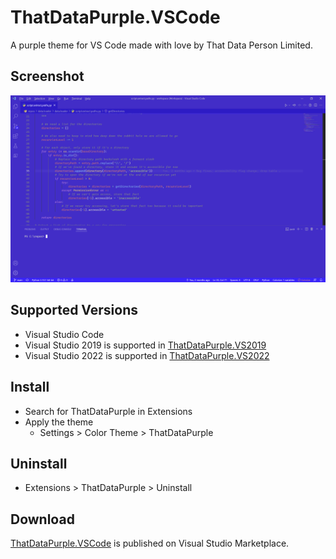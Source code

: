 # ThatDataPurple.VSCode
A purple theme for VS Code made with love by That Data Person Limited.

## Screenshot
![Screenshot of ThatDataPurple theme applied to Visual Studio Code](https://github.com/thatdataperson/ThatDataPurple.VSCode/blob/main/images/ThatDataPurple.preview.png?raw=true)

## Supported Versions
- Visual Studio Code
- Visual Studio 2019 is supported in [ThatDataPurple.VS2019](https://github.com/thatdataperson/ThatDataPurple.VS2019)
- Visual Studio 2022 is supported in [ThatDataPurple.VS2022](https://github.com/thatdataperson/ThatDataPurple.VS2022)

## Install
- Search for ThatDataPurple in Extensions
- Apply the theme
  - Settings > Color Theme > ThatDataPurple

## Uninstall
- Extensions > ThatDataPurple > Uninstall

## Download
[ThatDataPurple.VSCode](https://marketplace.visualstudio.com/items?itemName=ThatDataPerson.thatdatapurple) is published on Visual Studio Marketplace.
